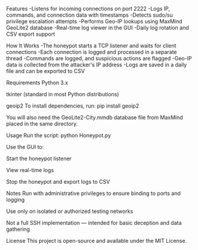 Features
-Listens for incoming connections on port 2222
-Logs IP, commands, and connection data with timestamps
-Detects sudo/su privilege escalation attempts
-Performs Geo-IP lookups using MaxMind GeoLite2 database
-Real-time log viewer in the GUI
-Daily log rotation and CSV export support

How It Works
-The honeypot starts a TCP listener and waits for client connections
-Each connection is logged and processed in a separate thread
-Commands are logged, and suspicious actions are flagged
-Geo-IP data is collected from the attacker's IP address
-Logs are saved in a daily file and can be exported to CSV

Requirements
Python 3.x

tkinter (standard in most Python distributions)

geoip2
To install dependencies, run:
pip install geoip2

You will also need the GeoLite2-City.mmdb database file from MaxMind placed in the same directory.

Usage
Run the script:
python Honeypot.py

Use the GUI to:

Start the honeypot listener

View real-time logs

Stop the honeypot and export logs to CSV

Notes
Run with administrative privileges to ensure binding to ports and logging

Use only on isolated or authorized testing networks

Not a full SSH implementation — intended for basic deception and data gathering

License
This project is open-source and available under the MIT License.
